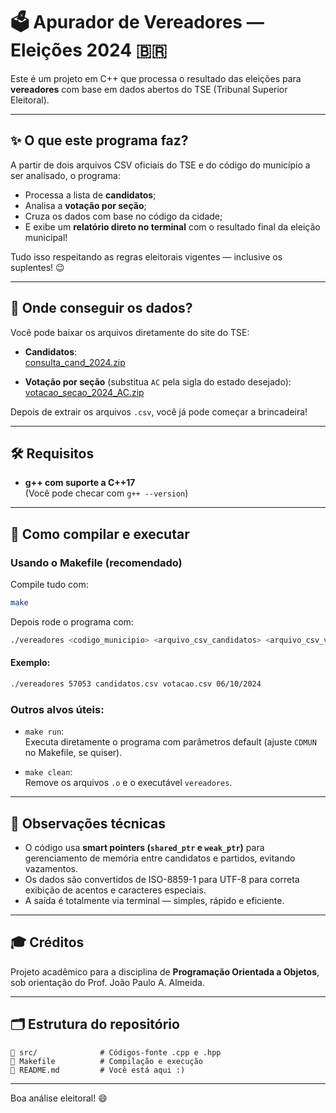 # 🗳️ Apurador de Vereadores — Eleições 2024 🇧🇷

Este é um projeto em C++ que processa o resultado das eleições para **vereadores** com base em dados abertos do TSE (Tribunal Superior Eleitoral).

---

## ✨ O que este programa faz?

A partir de dois arquivos CSV oficiais do TSE e do código do município a ser analisado, o programa:

- Processa a lista de **candidatos**;
- Analisa a **votação por seção**;
- Cruza os dados com base no código da cidade;
- E exibe um **relatório direto no terminal** com o resultado final da eleição municipal!

Tudo isso respeitando as regras eleitorais vigentes — inclusive os suplentes! 😉

---

## 📆 Onde conseguir os dados?

Você pode baixar os arquivos diretamente do site do TSE:

- **Candidatos**:  
  [consulta_cand_2024.zip](https://cdn.tse.jus.br/estatistica/sead/odsele/consulta_cand/consulta_cand_2024.zip)

- **Votação por seção** (substitua `AC` pela sigla do estado desejado):  
  [votacao_secao_2024_AC.zip](https://cdn.tse.jus.br/estatistica/sead/odsele/votacao_secao/votacao_secao_2024_AC.zip)

Depois de extrair os arquivos `.csv`, você já pode começar a brincadeira!

---

## 🛠️ Requisitos

- **g++ com suporte a C++17**  
  (Você pode checar com `g++ --version`)

---

## 🚀 Como compilar e executar

### Usando o Makefile (recomendado)

Compile tudo com:

```bash
make
```

Depois rode o programa com:

```bash
./vereadores <codigo_municipio> <arquivo_csv_candidatos> <arquivo_csv_votacao> <data_eleicao>
```

#### Exemplo:

```bash
./vereadores 57053 candidatos.csv votacao.csv 06/10/2024
```

### Outros alvos úteis:

- `make run`:  
  Executa diretamente o programa com parâmetros default (ajuste `CDMUN` no Makefile, se quiser).

- `make clean`:  
  Remove os arquivos `.o` e o executável `vereadores`.

---

## 🧠 Observações técnicas

- O código usa **smart pointers (`shared_ptr` e `weak_ptr`)** para gerenciamento de memória entre candidatos e partidos, evitando vazamentos.
- Os dados são convertidos de ISO-8859-1 para UTF-8 para correta exibição de acentos e caracteres especiais.
- A saída é totalmente via terminal — simples, rápido e eficiente.

---

## 🎓 Créditos

Projeto acadêmico para a disciplina de **Programação Orientada a Objetos**, sob orientação do Prof. João Paulo A. Almeida.

---

## 🗂️ Estrutura do repositório

```
📁 src/              # Códigos-fonte .cpp e .hpp
📄 Makefile          # Compilação e execução
📄 README.md         # Você está aqui :)
```

---

Boa análise eleitoral! 😄

